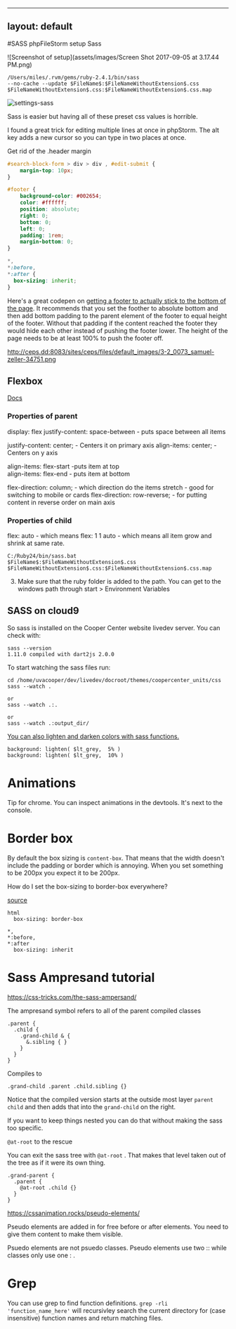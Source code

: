  ---
layout: default
---
#SASS phpFileStorm setup Sass

![Screenshot of setup](assets/images/Screen Shot 2017-09-05 at 3.17.44 PM.png)

```
/Users/miles/.rvm/gems/ruby-2.4.1/bin/sass
--no-cache --update $FileName$:$FileNameWithoutExtension$.css
$FileNameWithoutExtension$.css:$FileNameWithoutExtension$.css.map
```

![settings-sass](../../images/settings-sass.png)

Sass is easier but having all of these preset css values is horrible.

I found a great trick for editing multiple lines at once in phpStorm.
The alt key adds a new cursor so you can type in two places at once.

Get rid of the .header margin
```css
#search-block-form > div > div , #edit-submit {
    margin-top: 10px;
}

#footer {
    background-color: #002654;
    color: #ffffff;
    position: absolute;
    right: 0;
    bottom: 0;
    left: 0;
    padding: 1rem;
    margin-bottom: 0;
}

*,
*:before,
*:after {
  box-sizing: inherit;
}

```

Here's a great codepen on [getting a footer to actually stick to the bottom of the page](https://codepen.io/cbracco/pen/zekgx). It recommends that you set the foother to absolute bottom and then add bottom padding to the parent element of the footer to equal height of the footer. Without that padding if the content reached the footer they would hide each other instead of pushing the footer lower. The height of the page needs to be at least 100% to push the footer off.


http://ceps.dd:8083/sites/ceps/files/default_images/3-2_0073_samuel-zeller-34751.png

## Flexbox

[Docs](https://developer.mozilla.org/en-US/docs/Web/CSS/CSS_Flexible_Box_Layout/Typical_Use_Cases_of_Flexbox)

### Properties of parent

display: flex
justify-content: space-between - puts space between all items

justify-content: center; - Centers it on primary axis
align-items: center; - Centers on y axis

align-items: flex-start -puts item at top  
align-items: flex-end  - puts item at bottom

flex-direction: column; - which direction do the items stretch - good for switching to mobile or cards
flex-direction: row-reverse; - for putting content in reverse order on main axis

### Properties of child

flex: auto - which means flex: 1 1 auto - which means all item grow and shrink at same rate.

```
C:/Ruby24/bin/sass.bat
$FileName$:$FileNameWithoutExtension$.css
$FileNameWithoutExtension$.css:$FileNameWithoutExtension$.css.map
```

3. Make sure that the ruby folder is added to the path. You can get to the windows path through start > Environment Variables


## SASS on cloud9

So sass is installed on the Cooper Center website livedev server. You can check with:

```
sass --version
1.11.0 compiled with dart2js 2.0.0
```

To start watching the sass files run:

```
cd /home/uvacooper/dev/livedev/docroot/themes/coopercenter_units/css
sass --watch .

or
sass --watch .:.

or
sass --watch .:output_dir/
```

[You can also lighten and darken colors with sass functions.](https://robots.thoughtbot.com/controlling-color-with-sass-color-functions)

```
background: lighten( $lt_grey,  5% )
background: lighten( $lt_grey,  10% )
```

# Animations

Tip for chrome. You can inspect animations in the devtools. It's next to the console.

# Border box

By default the box sizing is `content-box`.  That means that the width doesn't include the padding or border which is annoying. When you set something to be 200px you expect it to be 200px.

How do I set the box-sizing to border-box everywhere?

[source](https://w3bits.com/box-sizing-reset/)

```
html
  box-sizing: border-box

*,
*:before,
*:after
  box-sizing: inherit
```

# Sass Ampresand tutorial
https://css-tricks.com/the-sass-ampersand/

The ampresand symbol refers to all of the parent compiled classes

```
.parent {
  .child {
    .grand-child & {
      &.sibling { }
    }
  }
}
```

Compiles to

```
.grand-child .parent .child.sibling {}
```

Notice that the compiled version starts at the outside most layer `parent child` and then adds that into the `grand-child` on the right.

If you want to keep things nested you can do that without making the sass too specific.

`@at-root` to the rescue

You can exit the sass tree with `@at-root` . That makes that level taken out of the tree as if it were its own thing.

```
.grand-parent {
  .parent {
    @at-root .child {}
  }
}
```

https://cssanimation.rocks/pseudo-elements/

Pseudo elements are added in for free before or after elements. You need to give them content to make them visible.

Psuedo elements are not psuedo classes. Pseudo elements use two :: while classes only use one : .

# Grep

You can use grep to find function definitions. `grep -rli 'function_name_here'` will recursivley search the current directory for (case insensitive) function names and return matching files.
